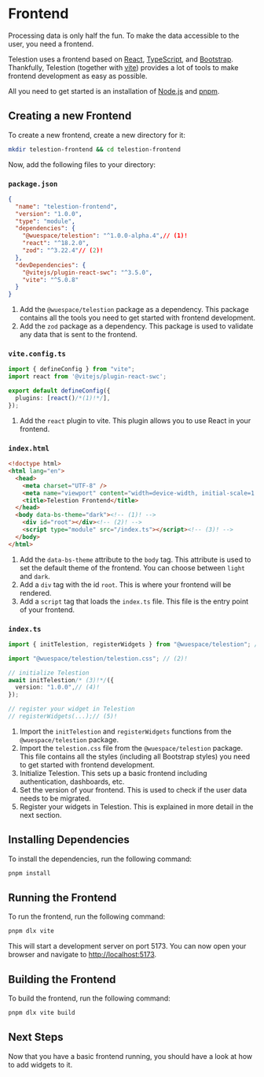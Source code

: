 # Frontend

Processing data is only half the fun. To make the data accessible to the user, you need a frontend.

Telestion uses a frontend based on [React](https://reactjs.org/), [TypeScript](https://www.typescriptlang.org/), and [Bootstrap](https://getbootstrap.com/). 
Thankfully, Telestion (together with [vite](https://vitejs.dev/)) provides a lot of tools to make frontend development as easy as possible.

All you need to get started is an installation of [Node.js](https://nodejs.org/en/) and [pnpm](https://pnpm.io/).

## Creating a new Frontend

To create a new frontend, create a new directory for it:

```bash
mkdir telestion-frontend && cd telestion-frontend
```

Now, add the following files to your directory:

### `package.json`

```json
{
  "name": "telestion-frontend",
  "version": "1.0.0",
  "type": "module",
  "dependencies": {
    "@wuespace/telestion": "^1.0.0-alpha.4",// (1)!
    "react": "^18.2.0",
    "zod": "^3.22.4"// (2)!
  },
  "devDependencies": {
    "@vitejs/plugin-react-swc": "^3.5.0",
    "vite": "^5.0.8"
  }
}
```

1. Add the `@wuespace/telestion` package as a dependency. This package contains all the tools you need to get started with frontend development.
2. Add the `zod` package as a dependency. This package is used to validate any data that is sent to the frontend.

### `vite.config.ts`

```typescript
import { defineConfig } from "vite";
import react from '@vitejs/plugin-react-swc';

export default defineConfig({
  plugins: [react()/*(1)!*/],
});
```

1. Add the `react` plugin to vite. This plugin allows you to use React in your frontend.

### `index.html`

```html
<!doctype html>
<html lang="en">
  <head>
    <meta charset="UTF-8" />
    <meta name="viewport" content="width=device-width, initial-scale=1.0" />
    <title>Telestion Frontend</title>
  </head>
  <body data-bs-theme="dark"><!-- (1)! -->
    <div id="root"></div><!-- (2)! -->
    <script type="module" src="/index.ts"></script><!-- (3)! -->
  </body>
</html>
```

1. Add the `data-bs-theme` attribute to the `body` tag. This attribute is used to set the default theme of the frontend. You can choose between `light` and `dark`.
2. Add a `div` tag with the id `root`. This is where your frontend will be rendered.
3. Add a `script` tag that loads the `index.ts` file. This file is the entry point of your frontend.

### `index.ts`

```typescript
import { initTelestion, registerWidgets } from "@wuespace/telestion"; // (1)!

import "@wuespace/telestion/telestion.css"; // (2)!

// initialize Telestion
await initTelestion/* (3)!*/({
  version: "1.0.0",// (4)!
});

// register your widget in Telestion
// registerWidgets(...);// (5)! 
```

1. Import the `initTelestion` and `registerWidgets` functions from the `@wuespace/telestion` package.
2. Import the `telestion.css` file from the `@wuespace/telestion` package. This file contains all the styles (including all Bootstrap styles) you need to get started with frontend development.
3. Initialize Telestion. This sets up a basic frontend including authentication, dashboards, etc.
4. Set the version of your frontend. This is used to check if the user data needs to be migrated.
5. Register your widgets in Telestion. This is explained in more detail in the next section.

## Installing Dependencies

To install the dependencies, run the following command:

```bash
pnpm install
```

## Running the Frontend

To run the frontend, run the following command:

```bash
pnpm dlx vite
```

This will start a development server on port 5173. You can now open your browser and navigate to 
[http://localhost:5173](http://localhost:5173).

## Building the Frontend

To build the frontend, run the following command:

```bash
pnpm dlx vite build
```

## Next Steps

Now that you have a basic frontend running, you should have a look at how to add widgets to it.
